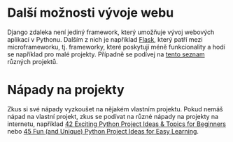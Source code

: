 # Další možnosti vývoje webu

Django zdaleka není jediný framework, který umožňuje vývoj webových aplikací v Pythonu. Dalším z nich je například [Flask](https://flask.palletsprojects.com/en/2.0.x/), který patří mezi microframeworku, tj. frameworky, které poskytují méně funkcionality a hodí se například pro malé projekty. Případně se podívej na [tento seznam](https://steelkiwi.com/blog/top-10-python-web-frameworks-to-learn/) různých projektů.

# Nápady na projekty

Zkus si své nápady vyzkoušet na nějakém vlastním projektu. Pokud nemáš nápad na vlastní projekt, zkus se podívat na různé nápady na projekty na internetu, například [42 Exciting Python Project Ideas & Topics for Beginners](https://www.upgrad.com/blog/python-projects-ideas-topics-beginners/) nebo [45 Fun (and Unique) Python Project Ideas for Easy Learning](https://www.dataquest.io/blog/python-projects-for-beginners/).
